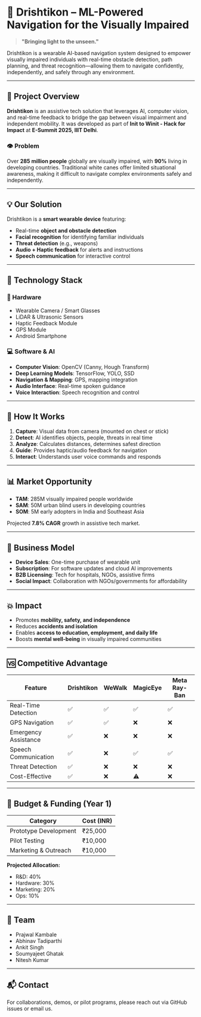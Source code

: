 
# 🦯 Drishtikon – ML-Powered Navigation for the Visually Impaired

> **"Bringing light to the unseen."**

Drishtikon is a wearable AI-based navigation system designed to empower visually impaired individuals with real-time obstacle detection, path planning, and threat recognition—allowing them to navigate confidently, independently, and safely through any environment.

---

## 🚀 Project Overview

**Drishtikon** is an assistive tech solution that leverages AI, computer vision, and real-time feedback to bridge the gap between visual impairment and independent mobility. It was developed as part of **Init to Winit - Hack for Impact** at **E-Summit 2025, IIIT Delhi**.

### 👁️ Problem

Over **285 million people** globally are visually impaired, with **90%** living in developing countries. Traditional white canes offer limited situational awareness, making it difficult to navigate complex environments safely and independently.

---

## 💡 Our Solution

Drishtikon is a **smart wearable device** featuring:

- Real-time **object and obstacle detection**
- **Facial recognition** for identifying familiar individuals
- **Threat detection** (e.g., weapons)
- **Audio + Haptic feedback** for alerts and instructions
- **Speech communication** for interactive control

---

## 🧠 Technology Stack

### 🧱 Hardware

- Wearable Camera / Smart Glasses
- LiDAR & Ultrasonic Sensors
- Haptic Feedback Module
- GPS Module
- Android Smartphone

### 💻 Software & AI

- **Computer Vision**: OpenCV (Canny, Hough Transform)
- **Deep Learning Models**: TensorFlow, YOLO, SSD
- **Navigation & Mapping**: GPS, mapping integration
- **Audio Interface**: Real-time spoken guidance
- **Voice Interaction**: Speech recognition and control

---

## 🔁 How It Works

1. **Capture**: Visual data from camera (mounted on chest or stick)
2. **Detect**: AI identifies objects, people, threats in real time
3. **Analyze**: Calculates distances, determines safest direction
4. **Guide**: Provides haptic/audio feedback for navigation
5. **Interact**: Understands user voice commands and responds

---

## 📊 Market Opportunity

- **TAM**: 285M visually impaired people worldwide
- **SAM**: 50M urban blind users in developing countries
- **SOM**: 5M early adopters in India and Southeast Asia

Projected **7.8% CAGR** growth in assistive tech market.

---

## 💼 Business Model

- **Device Sales**: One-time purchase of wearable unit
- **Subscription**: For software updates and cloud AI improvements
- **B2B Licensing**: Tech for hospitals, NGOs, assistive firms
- **Social Impact**: Collaboration with NGOs/governments for affordability

---

## 💥 Impact

- Promotes **mobility, safety, and independence**
- Reduces **accidents and isolation**
- Enables **access to education, employment, and daily life**
- Boosts **mental well-being** in visually impaired communities

---

## 🆚 Competitive Advantage

| Feature               | Drishtikon | WeWalk | MagicEye | Meta Ray-Ban |
|----------------------|------------|--------|----------|---------------|
| Real-Time Detection  | ✅          | ✅      | ✅        | ✅             |
| GPS Navigation       | ✅          | ✅      | ❌        | ❌             |
| Emergency Assistance | ✅          | ❌      | ❌        | ❌             |
| Speech Communication | ✅          | ❌      | ✅        | ✅             |
| Threat Detection     | ✅          | ❌      | ❌        | ❌             |
| Cost-Effective       | ✅          | ❌      | ⚠️        | ❌             |

---

## 📅 Budget & Funding (Year 1)

| Category              | Cost (INR) |
|-----------------------|------------|
| Prototype Development | ₹25,000    |
| Pilot Testing         | ₹10,000    |
| Marketing & Outreach  | ₹10,000    |

**Projected Allocation:**
- R&D: 40%
- Hardware: 30%
- Marketing: 20%
- Ops: 10%

---

## 👥 Team

- Prajwal Kambale
- Abhinav Tadiparthi  
- Ankit Singh  
- Soumyajeet Ghatak  
- Nitesh Kumar  

---

## 📬 Contact

For collaborations, demos, or pilot programs, please reach out via GitHub issues or email us.
